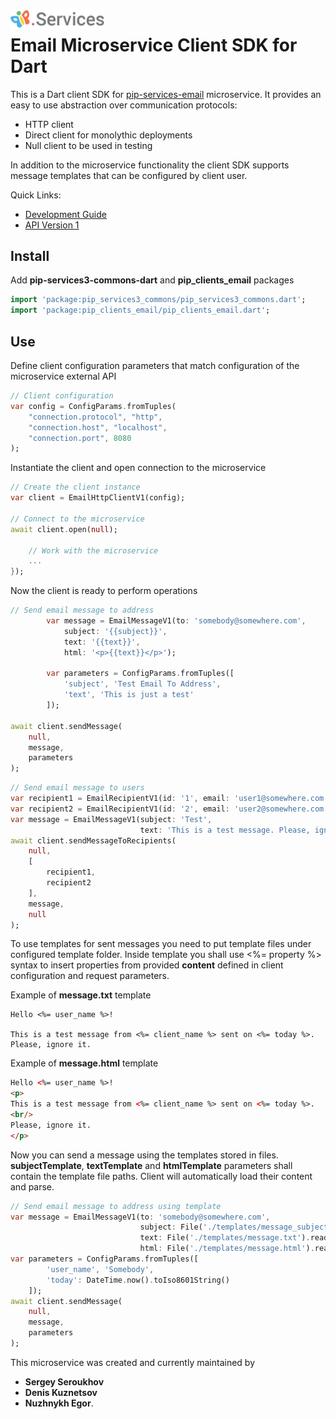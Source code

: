 # <img src="https://github.com/pip-services/pip-services/raw/master/design/Logo.png" alt="Pip.Services Logo" style="max-width:30%"> <br> Email Microservice Client SDK for Dart

This is a Dart client SDK for [pip-services-email](https://github.com/pip-services-infrastructure/pip-services-email-dart) microservice.
It provides an easy to use abstraction over communication protocols:

* HTTP client
* Direct client for monolythic deployments
* Null client to be used in testing

In addition to the microservice functionality the client SDK supports message templates 
that can be configured by client user. 

<a name="links"></a> Quick Links:

* [Development Guide](doc/Development.md)
* [API Version 1](doc/NodeClientApiV1.md)

## Install

Add **pip-services3-commons-dart** and **pip_clients_email** packages
```dart
import 'package:pip_services3_commons/pip_services3_commons.dart';
import 'package:pip_clients_email/pip_clients_email.dart';
```

## Use

Define client configuration parameters that match configuration of the microservice external API
```dart
// Client configuration
var config = ConfigParams.fromTuples(
	"connection.protocol", "http",
	"connection.host", "localhost",
	"connection.port", 8080
);
```

Instantiate the client and open connection to the microservice
```dart
// Create the client instance
var client = EmailHttpClientV1(config);

// Connect to the microservice
await client.open(null);
    
    // Work with the microservice
    ...
});
```

Now the client is ready to perform operations
```dart
// Send email message to address
        var message = EmailMessageV1(to: 'somebody@somewhere.com',
            subject: '{{subject}}',
            text: '{{text}}',
            html: '<p>{{text}}</p>');

        var parameters = ConfigParams.fromTuples([
            'subject', 'Test Email To Address',
            'text', 'This is just a test'
        ]);

await client.sendMessage(
    null,
    message,
    parameters
);
```

```dart
// Send email message to users
var recipient1 = EmailRecipientV1(id: '1', email: 'user1@somewhere.com');
var recipient2 = EmailRecipientV1(id: '2', email: 'user2@somewhere.com');
var message = EmailMessageV1(subject: 'Test', 
                             text: 'This is a test message. Please, ignore it');
await client.sendMessageToRecipients(
    null,
    [
        recipient1,
        recipient2
    ],
    message,
    null
);
```

To use templates for sent messages you need to put template files
under configured template folder. Inside template you shall use &lt;%= property %&gt; syntax
to insert properties from provided **content** defined in client configuration and request parameters.

Example of **message.txt** template
```text
Hello <%= user_name %>!

This is a test message from <%= client_name %> sent on <%= today %>.
Please, ignore it.
```

Example of **message.html** template
```html
Hello <%= user_name %>!
<p>
This is a test message from <%= client_name %> sent on <%= today %>. 
<br/>
Please, ignore it.
</p>
```

Now you can send a message using the templates stored in files. 
**subjectTemplate**, **textTemplate** and **htmlTemplate** parameters shall contain the template file paths.
Client will automatically load their content and parse.

```dart
// Send email message to address using template
var message = EmailMessageV1(to: 'somebody@somewhere.com', 
                             subject: File('./templates/message_subject.txt').readAsStringSync(), 
                             text: File('./templates/message.txt').readAsStringSync(),
                             html: File('./templates/message.html').readAsStringSync());
var parameters = ConfigParams.fromTuples([
        'user_name', 'Somebody',
        'today': DateTime.now().toIso8601String()
    ]);
await client.sendMessage(
    null,
    message,
    parameters
);
```

This microservice was created and currently maintained by
- **Sergey Seroukhov**
- **Denis Kuznetsov**
- **Nuzhnykh Egor**.